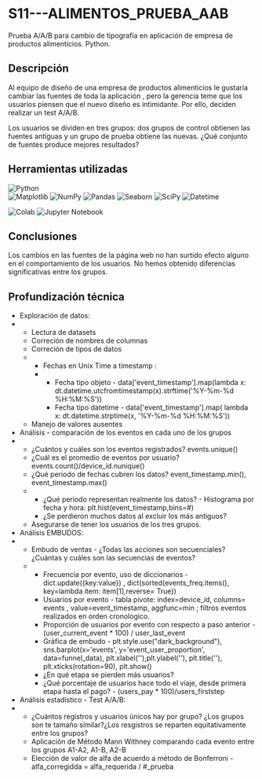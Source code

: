 # S11---ALIMENTOS_PRUEBA_AAB
Prueba A/A/B para cambio de tipografía en aplicación de empresa de productos alimenticios. Python.

## Descripción

Al equipo de diseño de una empresa de productos alimenticios le gustaría cambiar las fuentes de toda la aplicación , pero la gerencia teme que los usuarios piensen que el nuevo diseño es intimidante. Por ello, deciden realizar un test A/A/B.

Los usuarios se dividen en tres grupos: dos grupos de control obtienen las fuentes antiguas y un grupo de prueba obtiene las nuevas. ¿Qué conjunto de fuentes produce mejores resultados?

## Herramientas utilizadas
![Python](https://img.shields.io/badge/:Python-024A86?style=for-the-badge&logo=python&logoColor=white&labelColor=101010)</br>
![Matplotlib](https://img.shields.io/badge/Matplotlib-%23ffffff.svg?style=for-the-badge&logo=Matplotlib&logoColor=black)
![NumPy](https://img.shields.io/badge/numpy-%23013243.svg?style=for-the-badge&logo=numpy&logoColor=white)
![Pandas](https://img.shields.io/badge/pandas-%23150458.svg?style=for-the-badge&logo=pandas&logoColor=white)
![Seaborn](https://img.shields.io/badge/seaborn-%233F4F75.svg?style=for-the-badge&logo=seaborn&logoColor=white)
![SciPy](https://img.shields.io/badge/SciPy-%230C55A5.svg?style=for-the-badge&logo=scipy&logoColor=%white)
![Datetime](https://img.shields.io/badge/datetime-%233F4F75.svg?style=for-the-badge&logo=datetime&logoColor=white)

![Colab](https://img.shields.io/badge/Colab-F9AB00?style=for-the-badge&logo=googlecolab&color=525252)
![Jupyter Notebook](https://img.shields.io/badge/jupyter-%23FA0F00.svg?style=for-the-badge&logo=jupyter&logoColor=white)

## Conclusiones
Los cambios en las fuentes de la página web no han surtido efecto alguno en el comportamiento de los usuarios.
No hemos obtenido diferencias significativas entre los grupos.

## Profundización técnica
* Exploración de datos:
* * Lectura de datasets
  * Correción de nombres de columnas
  * Correción de tipos de datos
  * * Fechas en Unix Time a timestamp :
    * * Fecha tipo objeto - data['event_timestamp'].map(lambda x: dt.datetime.utcfromtimestamp(x).strftime('%Y-%m-%d %H:%M:%S'))
      * Fecha tipo datetime - data['event_timestamp'].map( lambda x: dt.datetime.strptime(x, '%Y-%m-%d %H:%M:%S'))
  * Manejo de valores ausentes
* Análisis - comparación de los eventos en cada uno de los grupos
* * ¿Cuántos y cuáles son los eventos registrados? events.unique()
  * ¿Cuál es el promedio de eventos por usuario?   events.count()/device_id.nunique()
  * ¿Qué periodo de fechas cubren los datos?      event_timestamp.min(), event_timestamp.max()
  * *  ¿Qué periodo representan realmente los datos?  -  Histograma por fecha y hora:  plt.hist(event_timestamp,bins=#)
    *  ¿Se perdieron muchos datos al excluir los más antiguos?
  * Asegurarse de tener los usuarios de los tres grupos.
* Análisis EMBUDOS:
* * Embudo de ventas - ¿Todas las acciones son secuenciales?¿Cuántas y cuáles son las secuencias de eventos?
  * * Frecuencia por evento, uso de diccionarios - dict.update({key:value}) , dict(sorted(events_freq.items(), key=lambda item: item[1],reverse= True))
    * Usuarios por evento - tabla pivote:  index=device_id, columns= events , value=event_timestamp, aggfunc=min ;  filtros eventos realizados en orden cronologico.
    * Proporción de usuarios por evento con respecto a paso anterior - (user_current_event * 100) / user_last_event
    * Gráfica de embudo - plt.style.use("dark_background"), sns.barplot(x='events', y='event_user_proportion', data=funnel_data), plt.xlabel(''),plt.ylabel(''), plt.title(''), plt.xticks(rotation=90), plt.show()
    * ¿En qué etapa se pierden más usuarios?
    * ¿Qué porcentaje de usuarios hace todo el viaje, desde primera etapa hasta el pago? - (users_pay * 100)/users_firststep
* Análisis estadístico - Test A/A/B:
* * ¿Cuántos registros y usuarios únicos hay por grupo? ¿Los grupos son te tamaño similar?¿Los resgistros se reparten equitativamente entre los grupos?
  * Aplicación de Método Mann Withney comparando cada evento entre los grupos A1-A2, A1-B, A2-B
  * Elección de valor de alfa de acuerdo a método de Bonferroni - alfa_corregidda = alfa_requerida / #_prueba 
